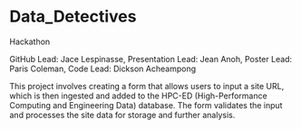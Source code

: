# Data_Detectives
Hackathon

GitHub Lead: Jace Lespinasse,
Presentation Lead: Jean Anoh,
Poster Lead: Paris Coleman,
Code Lead: Dickson Acheampong

This project involves creating a form that allows users to input a site URL, which is then ingested and added to the HPC-ED (High-Performance Computing and Engineering Data) database. The form validates the input and processes the site data for storage and further analysis.
